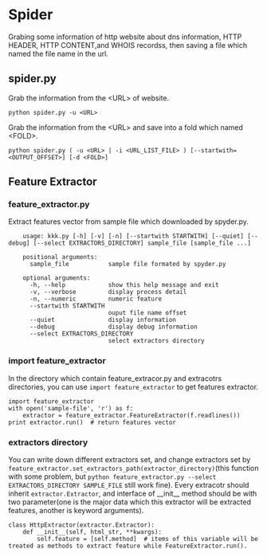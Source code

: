 # Spider
Grabing some information of http website about dns information, HTTP HEADER, HTTP CONTENT,and WHOIS recordss, then saving a file which named the file name in the url.

## spider.py
Grab the information from the \<URL\> of website.<br/>

    python spider.py -u <URL>

Grab the information from the \<URL\> and save into a fold which named \<FOLD\>. <br/>

    python spider.py ( -u <URL> | -i <URL_LIST_FILE> ) [--startwith=<OUTPUT_OFFSET>] [-d <FOLD>]

## Feature Extractor
### feature_extractor.py
Extract features vector from sample file which downloaded by spyder.py.

        usage: kkk.py [-h] [-v] [-n] [--startwith STARTWITH] [--quiet] [--debug] [--select EXTRACTORS_DIRECTORY] sample_file [sample_file ...]

        positional arguments:
          sample_file           sample file formated by spyder.py
        
        optional arguments:
          -h, --help            show this help message and exit
          -v, --verbose         display process detail
          -n, --numeric         numeric feature
          --startwith STARTWITH
                                ouput file name offset
          --quiet               display information
          --debug               display debug information
          --select EXTRACTORS_DIRECTORY
                                select extractors directory

                            
### import feature_extractor
In the directory which contain feature_extracor.py and extracotrs directories, you can use `import feature_extractor` to get features extractor.

    import feature_extractor
    with open('sample-file', 'r') as f:
        extractor = feature_extractor.FeatureExtractor(f.readlines())
    print extractor.run()  # return features vector
    
### extractors directory
You can write down different extractors set, and change extractors set by `feature_extractor.set_extractors_path(extractor_directory)`(this function with some problem, but `python feature_extractor.py --select EXTRACTORS_DIRECTORY SAMPLE_FILE` still work fine).
Every extracotr should inherit `extractor.Extractor`, and interface of \_\_init\_\_ method should be with two parameter(one is the major data which this extractor will be extracted features, another is keyword arguments).

    class HttpExtractor(extractor.Extractor):
        def __init__(self, html_str, **kwargs):
            self.feature = [self.method]  # items of this variable will be treated as methods to extract feature while FeatureExtractor.run().
